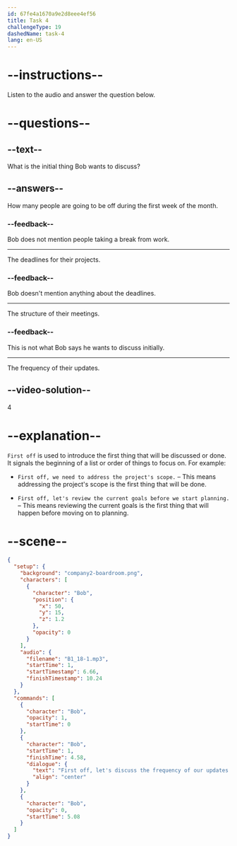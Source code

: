 ```yaml
---
id: 67fe4a1670a9e2d8eee4ef56
title: Task 4
challengeType: 19
dashedName: task-4
lang: en-US
---
```


<!-- (Audio) Bob: First off, let's discuss the frequency of our updates. -->

# --instructions--

Listen to the audio and answer the question below.

# --questions--

## --text--

What is the initial thing Bob wants to discuss?

## --answers--

How many people are going to be off during the first week of the month.

### --feedback--

Bob does not mention people taking a break from work.

---

The deadlines for their projects.

### --feedback--

Bob doesn't mention anything about the deadlines.

---

The structure of their meetings.

### --feedback--

This is not what Bob says he wants to discuss initially.

---

The frequency of their updates.

## --video-solution--

4

# --explanation--

`First off` is used to introduce the first thing that will be discussed or done. It signals the beginning of a list or order of things to focus on. For example:

- `First off, we need to address the project's scope.` – This means addressing the project's scope is the first thing that will be done.

- `First off, let's review the current goals before we start planning.` – This means reviewing the current goals is the first thing that will happen before moving on to planning.

# --scene--

```json
{
  "setup": {
    "background": "company2-boardroom.png",
    "characters": [
      {
        "character": "Bob",
        "position": {
          "x": 50,
          "y": 15,
          "z": 1.2
        },
        "opacity": 0
      }
    ],
    "audio": {
      "filename": "B1_18-1.mp3",
      "startTime": 1,
      "startTimestamp": 6.66,
      "finishTimestamp": 10.24
    }
  },
  "commands": [
    {
      "character": "Bob",
      "opacity": 1,
      "startTime": 0
    },
    {
      "character": "Bob",
      "startTime": 1,
      "finishTime": 4.58,
      "dialogue": {
        "text": "First off, let's discuss the frequency of our updates.",
        "align": "center"
      }
    },
    {
      "character": "Bob",
      "opacity": 0,
      "startTime": 5.08
    }
  ]
}
```
